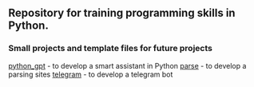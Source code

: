 ## Repository for training programming skills in Python.
### Small projects and template files for future projects

[python_gpt](https://github.com/Denis-Davydov-get/Python_trening/tree/main/python_gpt) - to develop a smart assistant in Python
[parse](https://github.com/Denis-Davydov-get/Python_trening/tree/main/parse) - to develop a parsing sites
[telegram](https://github.com/Denis-Davydov-get/Python_trening/tree/main/telegram) - to develop a telegram bot